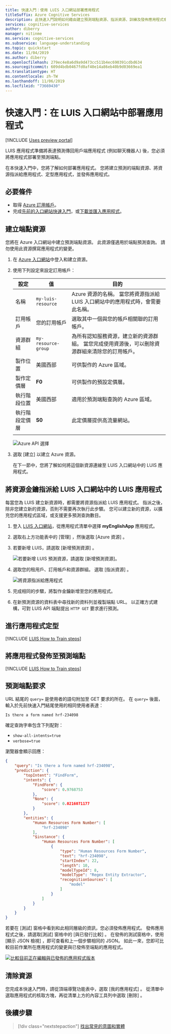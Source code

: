 ```yaml
---
title: 快速入門：使用 LUIS 入口網站部署應用程式
titleSuffix: Azure Cognitive Services
description: 此快速入門說明如何藉由建立預測端點資源、指派資源、訓練及發佈應用程式來部署應用程式。
services: cognitive-services
author: diberry
manager: nitinme
ms.service: cognitive-services
ms.subservice: language-understanding
ms.topic: quickstart
ms.date: 11/04/2019
ms.author: diberry
ms.openlocfilehash: 279ec4e8a6d9a9d473cc511b4ec690391cdbd634
ms.sourcegitcommit: 609d4bdb0467fd0af40e14a86eb40b9d03669ea1
ms.translationtype: HT
ms.contentlocale: zh-TW
ms.lasthandoff: 11/06/2019
ms.locfileid: "73669430"
---
```

# <a name="quickstart-deploy-an-app-in-the-luis-portal"></a>快速入門：在 LUIS 入口網站中部署應用程式

[!INCLUDE [Uses preview portal](./includes/uses-portal-preview.md)]

LUIS 應用程式準備將表達預測傳回用戶端應用程式 (例如聊天機器人) 後，您必須將應用程式部署至預測端點。

在本快速入門中，您將了解如何部署應用程式。 您將建立預測的端點資源、將資源指派給應用程式、定型應用程式，並發佈應用程式。

## <a name="prerequisites"></a>必要條件

* 取得 [Azure 訂用帳戶](https://azure.microsoft.com/free)。
* 完成[先前的入口網站快速入門](get-started-portal-build-app.md)，或[下載並匯入應用程式](https://github.com/Azure-Samples/cognitive-services-language-understanding/blob/master/documentation-samples/quickstarts/in-portal/build-portal-app.json)。

## <a name="create-the-endpoint-resource"></a>建立端點資源

您將在 Azure 入口網站中建立預測端點資源。 此資源僅適用於端點預測查詢。 請勿使用此資源撰寫應用程式的變更。

1. 在 [Azure 入口網站](https://ms.portal.azure.com/#create/Microsoft.CognitiveServicesLUISAllInOne)中登入和建立資源。

1. 使用下列設定來設定訂用帳戶：

   |設定|值|目的|
   |--|--|--|
   |名稱|`my-luis-resource`|Azure 資源的名稱。 當您將資源指派給 LUIS 入口網站中的應用程式時，會需要此名稱。|
   |訂用帳戶|您的訂用帳戶|選取其中一個與您的帳戶相關聯的訂用帳戶。|
   |資源群組|`my-resource-group`|為所有認知服務資源，建立新的資源群組。 當您完成使用資源後，可以刪除資源群組來清除您的訂用帳戶。 |
   |製作位置|美國西部 |可供製作的 Azure 區域。|
   |製作定價層|**F0**|可供製作的預設定價層。|
   |執行階段位置|美國西部 |適用於預測端點查詢的 Azure 區域。|
   |執行階段定價層|**S0**|此定價層提供高流量網站。|
   | | | |


   ![Azure API 選擇](./media/luis-how-to-azure-subscription/create-resource-in-azure.png)

1. 選取 [建立]  以建立 Azure 資源。

   在下一節中，您將了解如何將這個新資源連線至 LUIS 入口網站中的 LUIS 應用程式。

## <a name="assign-the-resource-key-to-the-luis-app-in-the-luis-portal"></a>將資源金鑰指派給 LUIS 入口網站中的 LUIS 應用程式

每當您為 LUIS 建立新資源時，都需要將資源指派給 LUIS 應用程式。 指派之後，除非您建立新的資源，否則不需要再次執行此步驟。 您可以建立新的資源，以擴充您的應用程式區域，或支援更多預測查詢數目。

1. 登入 [LUIS 入口網站](https://www.luis.ai)，從應用程式清單中選擇 **myEnglishApp** 應用程式。

1. 選取右上方功能表中的 [管理]  ，然後選取 [Azure 資源]  。

1. 若要新增 LUIS，請選取 [新增預測資源]  。

    ![若要新增 LUIS 預測資源，請選取 [新增預測資源]。](./media/get-started-portal-deploy-app/azure-resources-add-prediction-resource.png)

1. 選取您的租用戶、訂用帳戶和資源群組。 選取 [指派資源]  。

   ![將資源指派給應用程式](./media/get-started-portal-deploy-app/assign-resource.png)

1. 完成相同的步驟，將製作金鑰新增至您的應用程式。

1. 在新預測資源的資料表中尋找新的資料列並複製端點 URL。 以正確方式建構，可對 LUIS API 端點提出 `HTTP GET` 要求進行預測。

## <a name="train-the-app"></a>進行應用程式定型

[!INCLUDE [LUIS How to Train steps](includes/howto-train.md)]

## <a name="publish-the-app-to-the-prediction-endpoint"></a>將應用程式發佈至預測端點

[!INCLUDE [LUIS How to Train steps](includes/howto-publish.md)]

## <a name="prediction-endpoint-request"></a>預測端點要求

URL 結尾的 `query=` 是使用者的語句附加至 GET 要求的所在。 在 `query=` 後面，輸入於先前快速入門結尾使用的相同使用者表達：

```Is there a form named hrf-234098```

確定查詢字串包含下列配對：

* `show-all-intents=true`
* `verbose=true`

瀏覽器會顯示回應：

```JSON
{
    "query": "Is there a form named hrf-234098",
    "prediction": {
        "topIntent": "FindForm",
        "intents": {
            "FindForm": {
                "score": 0.9768753
            },
            "None": {
                "score": 0.0216071177
            }
        },
        "entities": {
            "Human Resources Form Number": [
                "hrf-234098"
            ],
            "$instance": {
                "Human Resources Form Number": [
                    {
                        "type": "Human Resources Form Number",
                        "text": "hrf-234098",
                        "startIndex": 22,
                        "length": 10,
                        "modelTypeId": 8,
                        "modelType": "Regex Entity Extractor",
                        "recognitionSources": [
                            "model"
                        ]
                    }
                ]
            }
        }
    }
}
```

若要在 [測試] 窗格中看到和此相同層級的資訊，您必須發佈應用程式。 發佈應用程式之後，請選取[測試] 窗格中的 [與已發行比較]  。 在發佈的測試窗格中，使用 [顯示 JSON 檢視]  ，即可查看和上一個步驟相同的 JSON。 如此一來，您即可比較目前作業所在應用程式的變更與已發佈至端點的應用程式。

[![比較目前正在編輯與已發佈的應用程式版本](./media/get-started-portal-deploy-app/compare-test-pane.png)](./media/get-started-portal-deploy-app/compare-test-pane.png#lightbox)

## <a name="clean-up-resources"></a>清除資源

您完成本快速入門時，請從頂端導覽功能表中，選取 [我的應用程式]  。 從清單中選取應用程式的核取方塊，再從清單上方的內容工具列中選取 [刪除]  。

## <a name="next-steps"></a>後續步驟

> [!div class="nextstepaction"]
> [找出常見的意圖和實體](luis-tutorial-prebuilt-intents-entities.md)
